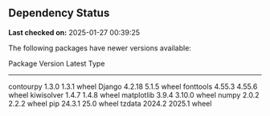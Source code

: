 ## Dependency Status

**Last checked on:** 2025-01-27 00:39:25

The following packages have newer versions available:

Package    Version Latest Type
---------- ------- ------ -----
contourpy  1.3.0   1.3.1  wheel
Django     4.2.18  5.1.5  wheel
fonttools  4.55.3  4.55.6 wheel
kiwisolver 1.4.7   1.4.8  wheel
matplotlib 3.9.4   3.10.0 wheel
numpy      2.0.2   2.2.2  wheel
pip        24.3.1  25.0   wheel
tzdata     2024.2  2025.1 wheel
